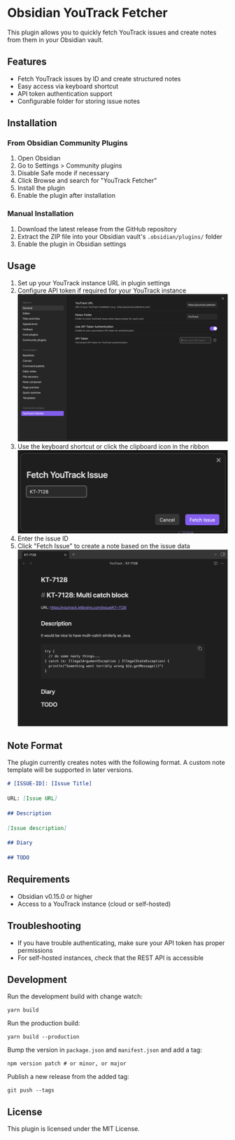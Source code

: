 # Obsidian YouTrack Fetcher

This plugin allows you to quickly fetch YouTrack issues and create notes from them in your Obsidian vault.

## Features

- Fetch YouTrack issues by ID and create structured notes
- Easy access via keyboard shortcut
- API token authentication support
- Configurable folder for storing issue notes

## Installation

### From Obsidian Community Plugins

1. Open Obsidian
2. Go to Settings > Community plugins
3. Disable Safe mode if necessary
4. Click Browse and search for "YouTrack Fetcher"
5. Install the plugin
6. Enable the plugin after installation

### Manual Installation

1. Download the latest release from the GitHub repository
2. Extract the ZIP file into your Obsidian vault's `.obsidian/plugins/` folder
3. Enable the plugin in Obsidian settings

## Usage

1. Set up your YouTrack instance URL in plugin settings
2. Configure API token if required for your YouTrack instance
  ![plugin settings](images/settings.png "Plugin Settings")
3. Use the keyboard shortcut or click the clipboard icon in the ribbon
  ![fetch issue window](images/modal.png "Fetch Issue Window")
4. Enter the issue ID
5. Click "Fetch Issue" to create a note based on the issue data
  ![fetched issue](images/fetched.png "Fetched Issue")

## Note Format

The plugin currently creates notes with the following format. A custom note template will be supported in later versions.

```markdown
# [ISSUE-ID]: [Issue Title]

URL: [Issue URL]

## Description

[Issue description]

## Diary

## TODO
```

## Requirements

- Obsidian v0.15.0 or higher
- Access to a YouTrack instance (cloud or self-hosted)

## Troubleshooting

- If you have trouble authenticating, make sure your API token has proper permissions
- For self-hosted instances, check that the REST API is accessible

## Development

Run the development build with change watch:
```shell
yarn build
```

Run the production build:
```shell
yarn build --production
```

Bump the version in `package.json` and `manifest.json` and add a tag:
```shell
npm version patch # or minor, or major
```

Publish a new release from the added tag:
```shell
git push --tags
```

## License

This plugin is licensed under the MIT License.